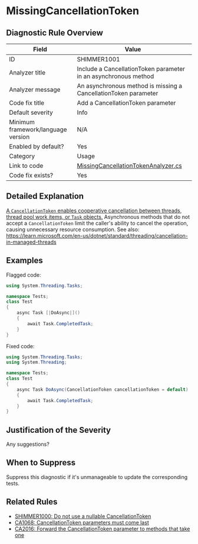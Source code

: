 # MissingCancellationToken

## Diagnostic Rule Overview

| Field                              | Value
|------------------------------------|-------
| ID                                 | SHIMMER1001
| Analyzer title                     | Include a CancellationToken parameter in an asynchronous method
| Analyzer message                   | An asynchronous method is missing a CancellationToken parameter
| Code fix title                     | Add a CancellationToken parameter
| Default severity                   | Info
| Minimum framework/language version | N/A
| Enabled by default?                | Yes
| Category                           | Usage
| Link to code                       | [MissingCancellationTokenAnalyzer.cs](../../src/Shimmering.Analyzers/UsageRules/MissingCancellationToken/MissingCancellationTokenAnalyzer.cs)
| Code fix exists?                   | Yes

## Detailed Explanation

[A `CancellationToken` enables cooperative cancellation between threads, thread pool work items, or `Task` objects.](https://learn.microsoft.com/en-us/dotnet/api/system.threading.cancellationtoken) Asynchronous methods that do not accept a `CancellationToken` limit the caller's ability to cancel the operation, causing unnecessary resource consumption. See also: https://learn.microsoft.com/en-us/dotnet/standard/threading/cancellation-in-managed-threads

## Examples

Flagged code:
```cs
using System.Threading.Tasks;

namespace Tests;
class Test
{
    async Task [|DoAsync|]()
    {
        await Task.CompletedTask;
    }
}
```

Fixed code:
```cs
using System.Threading.Tasks;
using System.Threading;

namespace Tests;
class Test
{
    async Task DoAsync(CancellationToken cancellationToken = default)
    {
        await Task.CompletedTask;
    }
}
```

## Justification of the Severity

Any suggestions?

## When to Suppress

Suppress this diagnostic if it's unmanageable to update the corresponding tests.

## Related Rules

- [SHIMMER1000: Do not use a nullable CancellationToken](./SHIMMER1000.md)
- [CA1068: CancellationToken parameters must come last](https://learn.microsoft.com/en-us/dotnet/fundamentals/code-analysis/quality-rules/ca1068)
- [CA2016: Forward the CancellationToken parameter to methods that take one](https://learn.microsoft.com/en-us/dotnet/fundamentals/code-analysis/quality-rules/ca2016)
